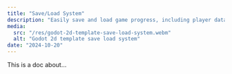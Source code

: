 ```yaml
---
title: "Save/Load System"
description: "Easily save and load game progress, including player data, entity positions, and the current state of state machines. Saved data persists across levels and can be stored in a file for later retrieval, allowing players to continue from where they left off."
media:
  src: "/res/godot-2d-template-save-load-system.webm"
  alt: "Godot 2d template save load system"
date: "2024-10-20"
---
```


This is a doc about...